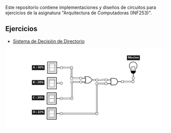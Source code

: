 Este repositorio contiene implementaciones y diseños de circuitos para ejercicios de la asignatura "Arquitectura de Computadoras (INF253)".

## Ejercicios

- [Sistema de Decisión de Directorio](Combinacionales/1%20-%20Sistema%20de%20Decisi%C3%B3n%20de%20Directorio/circuito.pdf)

![Circuito Sistema de Decisión](Combinacionales/1%20-%20Sistema%20de%20Decisi%C3%B3n%20de%20Directorio/sistema-de-decisi%C3%B3n-de-directorio.png)

